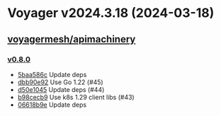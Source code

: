 # Voyager v2024.3.18 (2024-03-18)


## [voyagermesh/apimachinery](https://github.com/voyagermesh/apimachinery)

### [v0.8.0](https://github.com/voyagermesh/apimachinery/releases/tag/v0.8.0)

- [5baa586c](https://github.com/voyagermesh/apimachinery/commit/5baa586c) Update deps
- [dbb90e92](https://github.com/voyagermesh/apimachinery/commit/dbb90e92) Use Go 1.22 (#45)
- [d50e1045](https://github.com/voyagermesh/apimachinery/commit/d50e1045) Update deps (#44)
- [b98cecb9](https://github.com/voyagermesh/apimachinery/commit/b98cecb9) Use k8s 1.29 client libs (#43)
- [06618b9e](https://github.com/voyagermesh/apimachinery/commit/06618b9e) Update deps



